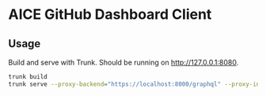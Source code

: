 # AICE GitHub Dashboard Client

## Usage

Build and serve with Trunk. Should be running on <http://127.0.0.1:8080>.

```sh
trunk build
trunk serve --proxy-backend="https://localhost:8000/graphql" --proxy-insecure
```
